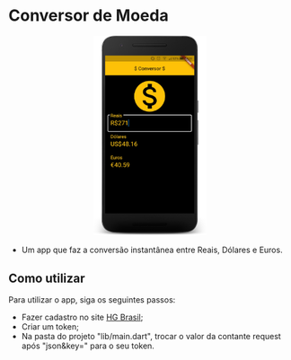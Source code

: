 # Conversor de Moeda
<center>
<img src="assets/app-converter.png" width=40%>
</center>

* Um app que faz a conversão instantânea entre Reais, Dólares e Euros.

## Como utilizar
Para utilizar o app, siga os seguintes passos:
* Fazer cadastro no site [HG Brasil](https://hgbrasil.com/status/finance);
* Criar um token;
* Na pasta do projeto "lib/main.dart", trocar o valor da contante request após "json&key=" para o seu token.
